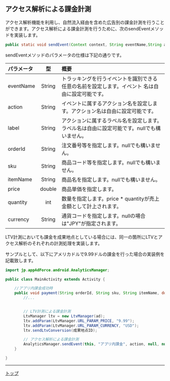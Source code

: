 ## アクセス解析による課金計測

アクセス解析機能を利用し、自然流入経由を含めた広告別の課金計測を行うことができます。アクセス解析による課金計測を行うために、次のsendEventメソッドを実装します。

```java
public static void sendEvent(Context context, String eventName,String action, String label, String orderId, String sku, String itemName, double price, int quantity, String currency);
```

sendEventメソッドのパラメータの仕様は下記の通りです。

|パラメータ|型|概要|
|:------|:------:|:------|
|eventName|String|トラッキングを行うイベントを識別できる任意の名前を設定します。イベント 名は自由に設定可能です。|
|action|String|イベントに属するアクション名を設定します。アクション名は自由に設定可能です。|
|label|String|アクションに属するラベル名を設定します。ラベル名は自由に設定可能です。nullでも構いません。|
|orderId|String|注文番号等を指定します。nullでも構いません。|
|sku|String|商品コード等を指定します。nullでも構いません。|
|itemName|String|商品名を指定します。nullでも構いません。|
|price|double|商品単価を指定します。|
|quantity|int|数量を指定します。price * quantityが売上金額として計上されます。|
|currency|String|通貨コードを指定します。nullの場合は"JPY"が指定されます。|


LTV計測においても課金を成果地点としている場合には、同一の箇所にLTVとアクセス解析のそれぞれの計測処理を実装します。

サンプルとして、以下にアメリカドルで9.99ドルの課金を行った場合の実装例を記載致します。

```java
import jp.appAdForce.android.AnalyticsManager;

public class MainActivity extends Activity {

	//アプリ内課金成功時
	public void payment(String orderId, String sku, String itemName, double price, int quantity) {
		//...


		// LTV計測による課金計測
		LtvManager ltv = new LtvManager(ad);
		ltv.addParam(LtvManager.URL_PARAM_PRICE, "9.99");
		ltv.addParam(LtvManager.URL_PARAM_CURRENCY, "USD");
		ltv.sendLtvConversion(成果地点ID);

		// アクセス解析による課金計測
		AnalyticsManager.sendEvent(this, "アプリ内課金", action, null, null, orderId, sku, itemName, 9.99, 1, "USD");
	}

}
```

---
[トップ](/lang/ja/README.md)
